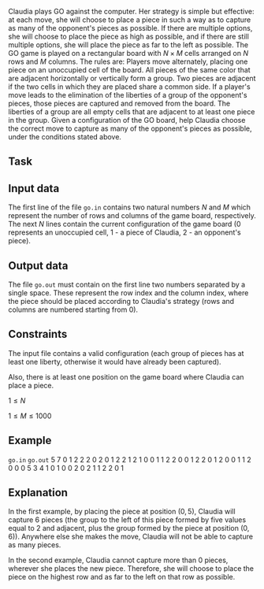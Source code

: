 Claudia plays GO against the computer. Her strategy is simple but effective: at each move, she will choose to place a piece in such a way as to capture as many of the opponent's pieces as possible. If there are multiple options, she will choose to place the piece as high as possible, and if there are still multiple options, she will place the piece as far to the left as possible. The GO game is played on a rectangular board with $N \times M$ cells arranged on $N$ rows and $M$ columns. The rules are: Players move alternately, placing one piece on an unoccupied cell of the board. All pieces of the same color that are adjacent horizontally or vertically form a group. Two pieces are adjacent if the two cells in which they are placed share a common side. If a player's move leads to the elimination of the liberties of a group of the opponent's pieces, those pieces are captured and removed from the board. The liberties of a group are all empty cells that are adjacent to at least one piece in the group. Given a configuration of the GO board, help Claudia choose the correct move to capture as many of the opponent's pieces as possible, under the conditions stated above.

## Task

## Input data

The first line of the file `go.in` contains two natural numbers $N$ and $M$ which represent the number of rows and columns of the game board, respectively. The next $N$ lines contain the current configuration of the game board ($0$ represents an unoccupied cell, $1$ - a piece of Claudia, $2$ - an opponent's piece).

## Output data

The file `go.out` must contain on the first line two numbers separated by a single space. These represent the row index and the column index, where the piece should be placed according to Claudia's strategy (rows and columns are numbered starting from $0$).

## Constraints

The input file contains a valid configuration (each group of pieces has at least one liberty, otherwise it would have already been captured). 

Also, there is at least one position on the game board where Claudia can place a piece.

$1 \leq N$

$1 \leq M \leq 1000$

## Example

`go.in` `go.out` 5 7 0 1 2 2 2 0 2 0 1 2 2 1 2 1 0 0 1 1 2 2 0 0 1 2 2 0 1 2 0 0 1 1 2 0 0 0 5 3 4 1 0 1 0 0 2 0 2 1 1 2 2 0 1

## Explanation

In the first example, by placing the piece at position $(0,5)$, Claudia will capture $6$ pieces (the group to the left of this piece formed by five values equal to $2$ and adjacent, plus the group formed by the piece at position $(0,6)$). Anywhere else she makes the move, Claudia will not be able to capture as many pieces.

In the second example, Claudia cannot capture more than $0$ pieces, wherever she places the new piece. Therefore, she will choose to place the piece on the highest row and as far to the left on that row as possible.
